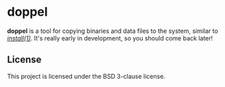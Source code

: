# doppel

**doppel** is a tool for copying binaries and data files to the system, similar
to [*install(1)*](http://linux.die.net/man/1/install). It's really early in
development, so you should come back later!

## License

This project is licensed under the BSD 3-clause license.
